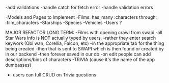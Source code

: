 -add validations
-handle catch for fetch error
-handle validation errors

-Models and Pages to Implement
    -Films: has_many :characters through: :film_characters
    -Starships
    -Species
    -Vehicles
    -Users ? 

MAJOR REFACTOR LONG TERM:
-Films with opening crawl from swapi
-all Star Wars info is NOT actually typed by users,
    -rather they enter search keywork (Obi wan, Corellia, Falcon, etc)
    -in the appropriate tab for the thing being created
    -then that is sent to SWAPI which is then found or created by in our backend
    -then forever saved in our db
-on edit people can add descriptions/bios of characters
-TRIVIA (cause it's the name of the app dumbasses)
  - users can full CRUD on Trivia questions